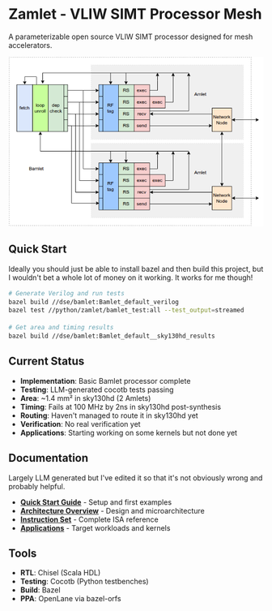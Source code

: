 # Zamlet - VLIW SIMT Processor Mesh

A parameterizable open source VLIW SIMT processor designed for mesh accelerators.

![Bamlet Flow](docs/diagrams/bamlet_flow.png)

## Quick Start

Ideally you should just be able to install bazel and then build
this project, but I wouldn't bet a whole lot of money on it working.
It works for me though!

```bash
# Generate Verilog and run tests
bazel build //dse/bamlet:Bamlet_default_verilog
bazel test //python/zamlet/bamlet_test:all --test_output=streamed

# Get area and timing results
bazel build //dse/bamlet:Bamlet_default__sky130hd_results
```

## Current Status

- **Implementation**: Basic Bamlet processor complete
- **Testing**: LLM-generated cocotb tests passing
- **Area**: ~1.4 mm² in sky130hd (2 Amlets)
- **Timing**: Fails at 100 MHz by 2ns in sky130hd post-synthesis
- **Routing**: Haven't managed to route it in sky130hd yet
- **Verification**: No real verification yet
- **Applications**: Starting working on some kernels but not done yet

## Documentation

Largely LLM generated but I've edited it so that it's not obviously wrong and probably helpful.

- **[Quick Start Guide](docs/quickstart.md)** - Setup and first examples
- **[Architecture Overview](docs/architecture.md)** - Design and microarchitecture
- **[Instruction Set](docs/instruction-set.md)** - Complete ISA reference
- **[Applications](docs/applications.md)** - Target workloads and kernels

## Tools

- **RTL**: Chisel (Scala HDL)
- **Testing**: Cocotb (Python testbenches)
- **Build**: Bazel
- **PPA**: OpenLane via bazel-orfs
